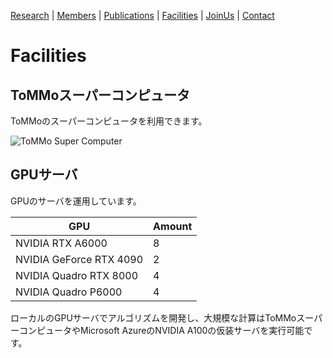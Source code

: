 [Research](https://ogishimalab.github.io/Research)  |  [Members](https://ogishimalab.github.io/Members)  |  [Publications](https://ogishimalab.github.io/Publications)  |  [Facilities](https://ogishimalab.github.io/Facilities)  |  [JoinUs](https://ogishimalab.github.io/JoinUs)  |  [Contact](https://ogishimalab.github.io/Contact)

# Facilities

## ToMMoスーパーコンピュータ
ToMMoのスーパーコンピュータを利用できます。

<img src="https://www.megabank.tohoku.ac.jp/cms/wp-content/uploads/2020/01/photo6-2-600x400.jpg" alt="ToMMo Super Computer">

## GPUサーバ
GPUのサーバを運用しています。

| GPU                     | Amount        |
| ----------------------- | ------------- |
| NVIDIA RTX A6000        |            8  |
| NVIDIA GeForce RTX 4090 |            2  |
| NVIDIA Quadro RTX 8000  |            4  |
| NVIDIA Quadro P6000     |            4  |

ローカルのGPUサーバでアルゴリズムを開発し、大規模な計算はToMMoスーパーコンピュータやMicrosoft AzureのNVIDIA A100の仮装サーバを実行可能です。
